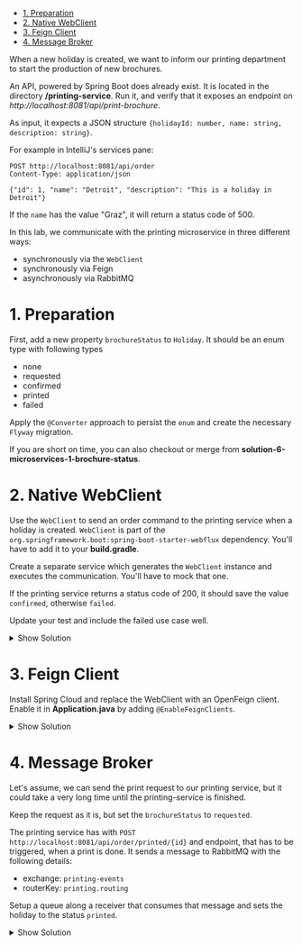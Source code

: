 - [1. Preparation](#1-preparation)
- [2. Native WebClient](#2-native-webclient)
- [3. Feign Client](#3-feign-client)
- [4. Message Broker](#4-message-broker)

When a new holiday is created, we want to inform our printing department to start the production of new brochures.

An API, powered by Spring Boot does already exist. It is located in the directory **/printing-service**.
Run it, and verify that it exposes an endpoint on _http://localhost:8081/api/print-brochure_.

As input, it expects a JSON structure `{holidayId: number, name: string, description: string}`.

For example in IntelliJ's services pane:

```shell
POST http://localhost:8081/api/order
Content-Type: application/json

{"id": 1, "name": "Detroit", "description": "This is a holiday in Detroit"}
```

If the `name` has the value "Graz", it will return a status code of 500.

In this lab, we communicate with the printing microservice in three different ways:

- synchronously via the `WebClient`
- synchronously via Feign
- asynchronously via RabbitMQ

# 1. Preparation

First, add a new property `brochureStatus` to `Holiday`. It should be an enum type with following types

- none
- requested
- confirmed
- printed
- failed

Apply the `@Converter` approach to persist the `enum` and create the necessary `Flyway` migration.

If you are short on time, you can also checkout or merge from **solution-6-microservices-1-brochure-status**.

# 2. Native WebClient

Use the `WebClient` to send an order command to the printing service when a holiday is created. `WebClient` is part of the `org.springframework.boot:spring-boot-starter-webflux` dependency. You'll have to add it to your **build.gradle**.

Create a separate service which generates the `WebClient` instance and executes the communication. You'll have to mock that one.

If the printing service returns a status code of 200, it should save the value `confirmed`, otherwise `failed`.

Update your test and include the failed use case well.

<details>
<summary>Show Solution</summary>
<p>

**build.gradle**

```groovy

dependencies {
  // ...
  implementation 'org.springframework.boot:spring-boot-starter-webflux' // <- add that one
}
```

Create the service that communicates with the printing service and returns a `BrochureStatus`

**AddPrintingJob.java**

```java
package com.softarc.eternal.remote.printing;

import com.softarc.eternal.domain.BrochureStatus;
import com.softarc.eternal.domain.Holiday;
import org.springframework.http.MediaType;
import org.springframework.http.ResponseEntity;
import org.springframework.stereotype.Service;
import org.springframework.web.reactive.function.client.WebClient;

@Service
public class AddPrintingJob {

  private final WebClient webClient;

  public AddPrintingJob(WebClient.Builder webClientBuilder) {
    this.webClient = webClientBuilder.baseUrl("http://localhost:8081").build();
  }

  public BrochureStatus add(Holiday holiday) {
    ResponseEntity<Void> returner = webClient
      .post()
      .uri("/api/order")
      .contentType(MediaType.APPLICATION_JSON)
      .bodyValue(
        new AddPrintingJobRequest(
          holiday.getId(),
          holiday.getName(),
          holiday.getDescription()
        )
      )
      .retrieve()
      .toBodilessEntity()
      .block();

    if (returner.getStatusCode().is2xxSuccessful()) {
      return BrochureStatus.FAILED;
    } else {
      return BrochureStatus.CONFIRMED;
    }
  }
}

```

After the holiday is saved, a request should be executed. Depending on the return, the status in the `Holiday` entity has to be updated.

**HolidaysController.java**

```java
package com.softarc.eternal.web;

// imports...

public class HolidaysController {

  // ...
  private final AddPrintingJob addPrintingJob;

  public HolidaysController(
    HolidaysRepository repository,
    ImageValidator imageValidator,
    AddPrintingJob addPrintingJob // <- new dependency
  ) {
    this.repository = repository;
    this.imageValidator = imageValidator;
    this.addPrintingJob = addPrintingJob;
  }

  // ...

  public boolean add(
    @RequestPart HolidayDto holidayDto,
    @RequestPart MultipartFile cover
  ) throws IOException {
    // ...
    Holiday holidayEntity = this.repository.save(holiday);
    holidayEntity.setBrochureStatus(addPrintingJob.add(holidayEntity));
    this.repository.save(holidayEntity);

    return true;
  }
}

```

Finally, you have to update your integration test and check if the failed status is set in case of a failure.

**HolidaysControllerIntegrationTest.java**

```java
package com.softarc.eternal.web;

// ...
class HolidaysControllerIntegrationTest {

  // add mocked bean and ArgumentCaptor
  @MockBean
  AddPrintingJob addPrintingJob;

  @Captor
  ArgumentCaptor<Holiday> holidayCaptor;

  @Test
  public void testAddHoliday(@Autowired WebTestClient webTestClient) {
    // mock needs to return holiday on save and printing job's behaviour needs to defined

    when(addPrintingJob.add(any(Holiday.class)))
      .thenReturn(BrochureStatus.CONFIRMED);
    when(repository.save(any(Holiday.class))).thenReturn(amsterdam);
    when(repository.findAll()).thenReturn(Collections.singletonList(amsterdam));
    // ... WebTestClient execution
  }

  // add test to verify failure
  @Test
  public void testAddHolidayWithFailedPrinting(
    @Autowired WebTestClient webTestClient
  ) throws Exception {
    assertThat(Files.exists(destinationPath))
      .withFailMessage("Cannot start when vienna.jpg exists in filestore")
      .isFalse();
    var holidayFile = new ClassPathResource("vienna.jpg");
    MultipartBodyBuilder builder = new MultipartBodyBuilder();
    builder.part("cover", holidayFile);
    var amsterdamDto = new HolidayDto(1L, "Amsterdam", "Netherlands");
    builder.part("holidayDto", amsterdamDto);
    var amsterdam = HolidayMother
      .vienna()
      .name("Amsterdam")
      .coverPath("amsterdam.jpg")
      .build();

    when(addPrintingJob.add(any(Holiday.class)))
      .thenReturn(BrochureStatus.FAILED);
    when(repository.save(any(Holiday.class))).thenReturn(amsterdam);

    webTestClient
      .post()
      .uri("/api/holidays")
      .contentType(MediaType.MULTIPART_FORM_DATA)
      .bodyValue(builder.build())
      .exchange();

    verify(repository, times(2)).save(holidayCaptor.capture());
    assertThat(holidayCaptor.getAllValues().get(1).getBrochureStatus())
      .isEqualTo(BrochureStatus.FAILED);
  }
}

```

</p>
</details>

# 3. Feign Client

Install Spring Cloud and replace the WebClient with an OpenFeign client. Enable it in **Application.java** by adding `@EnableFeignClients`.

<details>
<summary>Show Solution</summary>
<p>

Setup Spring Cloud first

**build.gradle**

```groovy
// add this property
ext {
  set('springCloudVersion', "2022.0.2")
}

dependencies {
  // ...
  implementation 'org.springframework.cloud:spring-cloud-starter-openfeign' // <- add this
}

// add the property for dependency management
dependencyManagement {
  imports {
    mavenBom "org.springframework.cloud:spring-cloud-dependencies:${springCloudVersion}"
  }
}


```

Create a Feign-enabled `PrintingClient`

**PrintingClient.java**

```java
package com.softarc.eternal.remote.printing;

import org.springframework.cloud.openfeign.FeignClient;
import org.springframework.web.bind.annotation.PostMapping;

@FeignClient(name = "printing", url = "http://localhost:8081")
public interface PrintingClient {
  @PostMapping(value = "/api/order")
  boolean addPrintingJob(AddPrintingJobRequest addPrintingJobRequest);
}

```

Update the `AddPrintingJob` so that it uses the newly created `PrintingClient`.

**AddPrintingJob.java**

```java
package com.softarc.eternal.remote.printing;

import com.softarc.eternal.domain.BrochureStatus;
import com.softarc.eternal.domain.Holiday;
import org.springframework.http.MediaType;
import org.springframework.http.ResponseEntity;
import org.springframework.stereotype.Service;
import org.springframework.web.reactive.function.client.WebClient;

@Service
public class AddPrintingJob {

  private final PrintingClient printingClient;

  public AddPrintingJob(PrintingClient printingClient) {
    this.printingClient = printingClient;
  }

  public BrochureStatus add(Holiday holiday) {
    try {
      this.printingClient.addPrintingJob(
          new AddPrintingJobRequest(
            holiday.getId(),
            holiday.getName(),
            holiday.getDescription()
          )
        );
      return BrochureStatus.CONFIRMED;
    } catch (Exception e) {
      return BrochureStatus.FAILED;
    }
  }
}

```

</p>
</details>

# 4. Message Broker

Let's assume, we can send the print request to our printing service, but it could take a very long time until the printing-service is finished.

Keep the request as it is, but set the `brochureStatus` to `requested`.

The printing service has with `POST http://localhost:8081/api/order/printed/{id}` and endpoint, that has to be triggered, when a print is done. It sends a message to RabbitMQ with the following details:

- exchange: `printing-events`
- routerKey: `printing.routing`

Setup a queue along a receiver that consumes that message and sets the holiday to the status `printed`.

<details>
<summary>Show Solution</summary>
<p>

**build.gradle**

```groovy
dependencies {
  // ...
  implementation 'org.springframework.boot:spring-boot-starter-amqp' // <- add this
}

```

Setup a `PrintedJobReceiver`, which receives the messages from RabbitMQ and changes the `brochureStatus` of that particular holiday.

Then configure the queue for RabbitMQ

**PrintedJobReceiver.java**

```java
package com.softarc.eternal.remote.printing;

import com.softarc.eternal.data.HolidaysRepository;
import com.softarc.eternal.domain.BrochureStatus;
import lombok.extern.java.Log;
import org.springframework.stereotype.Service;

@Service
@Log
public class PrintedJobReceiver {

  private final HolidaysRepository holidaysRepository;

  PrintedJobReceiver(HolidaysRepository holidaysRepository) {
    this.holidaysRepository = holidaysRepository;
  }

  public void processMessage(String message) {
    Long holidayId = Long.parseLong(message);
    this.holidaysRepository.findById(holidayId)
      .ifPresentOrElse(
        holiday -> {
          holiday.setBrochureStatus(BrochureStatus.PRINTED);
          this.holidaysRepository.save(holiday);
        },
        () -> {
          log.warning("Could not find Holiday with ID " + holidayId);
        }
      );
  }
}

```

Last, setup the RabbitMQ configuration.

**MessagingConfiguration.java**

```java
package com.softarc.eternal.messaging;

import com.softarc.eternal.remote.printing.PrintedJobReceiver;
import org.springframework.amqp.core.Binding;
import org.springframework.amqp.core.BindingBuilder;
import org.springframework.amqp.core.Queue;
import org.springframework.amqp.core.TopicExchange;
import org.springframework.amqp.rabbit.connection.ConnectionFactory;
import org.springframework.amqp.rabbit.listener.SimpleMessageListenerContainer;
import org.springframework.amqp.rabbit.listener.adapter.MessageListenerAdapter;
import org.springframework.context.annotation.Bean;
import org.springframework.context.annotation.Configuration;

@Configuration
public class MessagingConfiguration {

  public static final String exchangeName = "printing-events";
  public static final String queueName = "printing-events-queue";
  public static final String routingKey = "printing.routing";

  @Bean
  Queue getQueue() {
    return new Queue(queueName, false);
  }

  @Bean
  TopicExchange getExchange() {
    return new TopicExchange(exchangeName);
  }

  @Bean
  Binding getBinding(Queue queue, TopicExchange exchange) {
    return BindingBuilder.bind(queue).to(exchange).with(routingKey);
  }

  @Bean
  MessageListenerAdapter listenerAdapter(
    PrintedJobReceiver printedJobReceiver
  ) {
    return new MessageListenerAdapter(printedJobReceiver, "processMessage");
  }

  @Bean
  SimpleMessageListenerContainer getContainer(
    ConnectionFactory connectionFactory,
    MessageListenerAdapter listenerAdapter
  ) {
    SimpleMessageListenerContainer container = new SimpleMessageListenerContainer();
    container.setConnectionFactory(connectionFactory);
    container.setQueueNames(queueName);
    container.setMessageListener(listenerAdapter);

    return container;
  }
}

```

</p>
</details>
